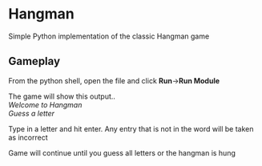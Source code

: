 # Hangman
Simple Python implementation of the classic Hangman game

## Gameplay
From the python shell, open the file and click **Run**->**Run Module**  

The game will show this output..  
_Welcome to Hangman_  
_Guess a letter_  

Type in a letter and hit enter.  Any entry that is not in the word will be taken as incorrect  

Game will continue until you guess all letters or the hangman is hung

